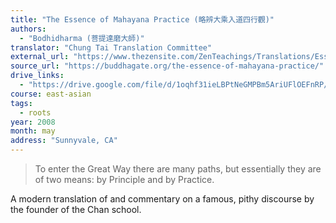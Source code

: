 ```yaml
---
title: "The Essence of Mahayana Practice (略辨大乘入道四行觀)"
authors:
  - "Bodhidharma (菩提達磨大師)"
translator: "Chung Tai Translation Committee"
external_url: "https://www.thezensite.com/ZenTeachings/Translations/Essence-of-Mahayana-Practice.pdf"
source_url: "https://buddhagate.org/the-essence-of-mahayana-practice/"
drive_links:
  - "https://drive.google.com/file/d/1oqhf31ieLBPtNeGMPBm5AriUFlOEFnRP/view?usp=drivesdk"
course: east-asian
tags:
  - roots
year: 2008
month: may
address: "Sunnyvale, CA"
---
```


> To enter the Great Way there are many paths, but essentially they are of two means: by Principle and by Practice.

A modern translation of and commentary on a famous, pithy discourse by the founder of the Chan school.
